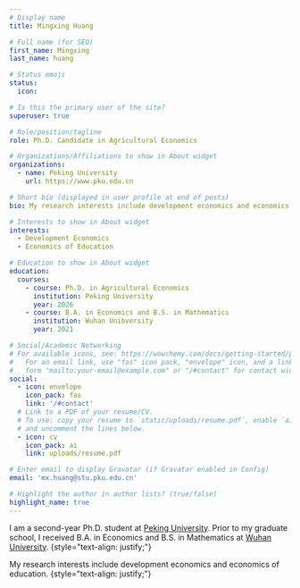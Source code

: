 ```yaml
---
# Display name
title: Mingxing Huang

# Full name (for SEO)
first_name: Mingxing
last_name: huang

# Status emoji
status:
  icon: 

# Is this the primary user of the site?
superuser: true

# Role/position/tagline
role: Ph.D. Candidate in Agricultural Economics

# Organizations/Affiliations to show in About widget
organizations:
  - name: Peking University
    url: https://www.pku.edu.cn

# Short bio (displayed in user profile at end of posts)
bio: My research interests include development economics and economics of education.

# Interests to show in About widget
interests:
  - Development Economics
  - Economics of Education

# Education to show in About widget
education:
  courses:
    - course: Ph.D. in Agricultural Economics
      institution: Peking University
      year: 2026
    - course: B.A. in Economics and B.S. in Mathematics
      institution: Wuhan Unibversity
      year: 2021

# Social/Academic Networking
# For available icons, see: https://wowchemy.com/docs/getting-started/page-builder/#icons
#   For an email link, use "fas" icon pack, "envelope" icon, and a link in the
#   form "mailto:your-email@example.com" or "/#contact" for contact widget.
social:
  - icon: envelope
    icon_pack: fas
    link: '/#contact'
  # Link to a PDF of your resume/CV.
  # To use: copy your resume to `static/uploads/resume.pdf`, enable `ai` icons in `params.yaml`,
  # and uncomment the lines below.
  - icon: cv
    icon_pack: ai
    link: uploads/resume.pdf

# Enter email to display Gravatar (if Gravatar enabled in Config)
email: 'mx.huang@stu.pku.edu.cn'

# Highlight the author in author lists? (true/false)
highlight_name: true
---
```


I am a second-year Ph.D. student at [Peking University](https://www.pku.edu.cn). Prior to my graduate school, I received B.A. in Economics and B.S. in Mathematics at [Wuhan University](https://www.whu.edu.cn).
{style="text-align: justify;"}

My research interests include development economics and economics of education.
{style="text-align: justify;"}
